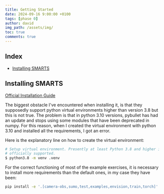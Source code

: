 ```yaml
---
title: Getting Started
date: 2024-09-16 9:00:00 +0100
tags: [phase 0]
author: david
img_path: /assets/img/
toc: true
comments: true
---
```


## Index

- [Installing SMARTS](#installing-smarts)

## Installing SMARTS

[Official Installation Guide](https://smarts.readthedocs.io/en/latest/setup.html)

The biggest obstacle I've encountered when installing it, is that they supposedly support python virtual environments higher than version 3.8 but this is not true. The problem is that in python 3.10 versions, pybullet has had an update and stops using some modules that have been deprecated in numpy. For this reason, when I created the virtual environment with python 3.10 and installed all the requirements, I got an error.

Here is the explanatory line on how to create the virtual environment:
```bash
# Setup virtual environment. Presently at least Python 3.8 and higher is
# officially supported.
$ python3.8 -m venv .venv
```

For the correct functioning of most of the example exercises, it is necessary to install more requirements than the default ones, in my case they have been:
```bash
pip install -e '.[camera-obs,sumo,test,examples,envision,train,torch]'
```